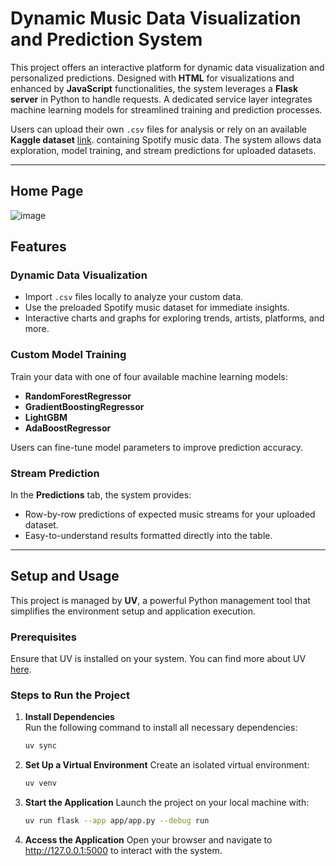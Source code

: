# Dynamic Music Data Visualization and Prediction System

This project offers an interactive platform for dynamic data visualization and personalized predictions. Designed with **HTML** for visualizations and enhanced by **JavaScript** functionalities, the system leverages a **Flask server** in Python to handle requests. A dedicated service layer integrates machine learning models for streamlined training and prediction processes.

Users can upload their own `.csv` files for analysis or rely on an available **Kaggle dataset** [link](https://www.kaggle.com/datasets/abdulszz/spotify-most-streamed-songs). containing Spotify music data. The system allows data exploration, model training, and stream predictions for uploaded datasets.

---

## Home Page

![image](https://github.com/user-attachments/assets/6b4b67ee-c5fb-4b4d-9575-36adff62fef2)

## Features

### **Dynamic Data Visualization**

- Import `.csv` files locally to analyze your custom data.
- Use the preloaded Spotify music dataset for immediate insights.
- Interactive charts and graphs for exploring trends, artists, platforms, and more.

### **Custom Model Training**

Train your data with one of four available machine learning models:  

- **RandomForestRegressor**  
- **GradientBoostingRegressor**  
- **LightGBM**  
- **AdaBoostRegressor**  

Users can fine-tune model parameters to improve prediction accuracy.

### **Stream Prediction**

In the **Predictions** tab, the system provides:

- Row-by-row predictions of expected music streams for your uploaded dataset.  
- Easy-to-understand results formatted directly into the table.

---

## Setup and Usage

This project is managed by **UV**, a powerful Python management tool that simplifies the environment setup and application execution.

### **Prerequisites**

Ensure that UV is installed on your system. You can find more about UV [here](https://docs.astral.sh/uv/getting-started/installation/).

### **Steps to Run the Project**

1. **Install Dependencies**  
   Run the following command to install all necessary dependencies:

   ```bash
   uv sync
   ```

2. **Set Up a Virtual Environment**
   Create an isolated virtual environment:

   ```bash
   uv venv
   ```

3. **Start the Application**
   Launch the project on your local machine with:

   ```bash
   uv run flask --app app/app.py --debug run
   ```

4. **Access the Application**
   Open your browser and navigate to <http://127.0.0.1:5000> to interact with the system.
